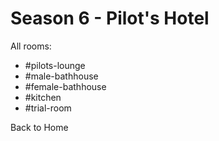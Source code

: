 # Season 6 - Pilot's Hotel

All rooms:
* #pilots-lounge
* #male-bathhouse
* #female-bathhouse
* #kitchen
* #trial-room

Back to Home
